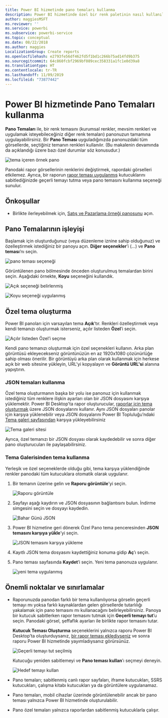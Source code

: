 ```yaml
---
title: Power BI hizmetinde pano temaları kullanma
description: Power BI hizmetinde özel bir renk paletinin nasıl kullanılacağını ve bunun tüm panoya nasıl uygulanacağını öğrenin
author: maggiesMSFT
ms.reviewer: ''
ms.service: powerbi
ms.subservice: powerbi-service
ms.topic: conceptual
ms.date: 08/22/2018
ms.author: maggies
LocalizationGroup: Create reports
ms.openlocfilehash: e2793fe56df462fd5f1bd1c266b75ad14fd9b375
ms.sourcegitcommit: 64c860fcbf2969bf089cec358331a1fc1e0d39a8
ms.translationtype: HT
ms.contentlocale: tr-TR
ms.lasthandoff: 11/09/2019
ms.locfileid: "73877442"
---
```

# <a name="use-dashboard-themes-in-power-bi-service"></a>Power BI hizmetinde Pano Temaları kullanma
**Pano Temaları** ile, bir renk temasını (kurumsal renkler, mevsim renkleri ve uygulamak isteyebileceğiniz diğer renk temaları) panonuzun tamamına uygulayabilirsiniz. Bir **Pano Teması** uyguladığınızda panonuzdaki tüm görsellerde, seçtiğiniz temanın renkleri kullanılır. (Bu makalenin devamında da açıklandığı üzere bazı özel durumlar söz konusudur.)

![tema içeren örnek pano](media/service-dashboard-themes/power-bi-full-dashboard-theme.png)

Panodaki rapor görsellerinin renklerini değiştirmek, rapordaki görselleri etkilemez. Ayrıca, bir raporun [rapor teması uygulanmış](desktop-report-themes.md) kutucuklarını sabitlediğinizde geçerli temayı tutma veya pano temasını kullanma seçeneği sunulur.


## <a name="prerequisites"></a>Önkoşullar
* Birlikte ilerleyebilmek için, [Satış ve Pazarlama örneği panosunu](sample-datasets.md) açın.


## <a name="how-dashboard-themes-work"></a>Pano Temalarının işleyişi
Başlamak için oluşturduğunuz (veya düzenleme iznine sahip olduğunuz) ve özelleştirmek istediğiniz bir panoyu açın. **Diğer seçenekler**’i (...) ve **Pano teması**’nı seçin. 

![pano teması seçeneği](media/service-dashboard-themes/power-bi-dashboard-theme.png)

Görüntülenen pano bölmesinde önceden oluşturulmuş temalardan birini seçin.  Aşağıdaki örnekte, **Koyu** seçeneğini kullandık.

![Açık seçeneği belirlenmiş](media/service-dashboard-themes/power-bi-theme-menu.png)

![Koyu seçeneği uygulanmış](media/service-dashboard-themes/power-bi-theme-dark.png)

## <a name="create-a-custom-theme"></a>Özel tema oluşturma

Power BI panoları için varsayılan tema **Açık**’tır. Renkleri özelleştirmek veya kendi temanızı oluşturmak isterseniz, açılır listeden **Özel**’i seçin. 

![Açılır listeden Özel’i seçme](media/service-dashboard-themes/power-bi-theme-custom.png)

Kendi pano temanızı oluşturmak için özel seçenekleri kullanın. Arka plan görüntüsü ekleyecekseniz görüntünüzün en az 1920x1080 çözünürlüğe sahip olması önerilir. Bir görüntüyü arka plan olarak kullanmak için herkese açık bir web sitesine yükleyin, URL'yi kopyalayın ve **Görüntü URL'si** alanına yapıştırın. 

### <a name="using-json-themes"></a>JSON temaları kullanma
Özel tema oluşturmanın başka bir yolu ise panonuz için kullanmak istediğiniz tüm renklere ilişkin ayarları olan bir JSON dosyasını karşıya yüklemektir. Power BI Desktop'ta rapor oluşturucular, [raporlar için tema oluşturmak](desktop-report-themes.md) üzere JSON dosyalarını kullanır. Aynı JSON dosyaları panolar için karşıya yüklenebilir veya JSON dosyalarını Power BI Topluluğu’ndaki [Tema galeri sayfasından](https://community.powerbi.com/t5/Themes-Gallery/bd-p/ThemesGallery) karşıya yükleyebilirsiniz 

![Tema galeri sitesi](media/service-dashboard-themes/power-bi-theme-gallery.png)

Ayrıca, özel temanızı bir JSON dosyası olarak kaydedebilir ve sonra diğer pano oluşturucuları ile paylaşabilirsiniz. 

### <a name="use-a-theme-from-the-theme-gallery"></a>Tema Galerisinden tema kullanma

Yerleşik ve özel seçeneklerde olduğu gibi, tema karşıya yüklendiğinde renkler panodaki tüm kutucuklara otomatik olarak uygulanır. 

1. Bir temanın üzerine gelin ve **Raporu görüntüle**’yi seçin.

    ![Raporu görüntüle](media/service-dashboard-themes/power-bi-choose-theme.png)

2. Sayfayı aşağı kaydırın ve JSON dosyasının bağlantısını bulun.  İndirme simgesini seçin ve dosyayı kaydedin.

    ![Bahar Günü JSON](media/service-dashboard-themes/power-bi-theme-json.png)

3. Power BI hizmetine geri dönerek Özel Pano tema penceresinden **JSON temasını karşıya yükle**’yi seçin.

    ![JSON temasını karşıya yükleme](media/service-dashboard-themes/power-bi-upload-theme.png)

4. Kayıtlı JSON tema dosyasını kaydettiğiniz konuma gidip **Aç**’ı seçin.

5. Pano teması sayfasında **Kaydet**’i seçin. Yeni tema panonuza uygulanır.

    ![yeni tema uygulanmış](media/service-dashboard-themes/power-bi-json.png)

## <a name="considerations-and-limitations"></a>Önemli noktalar ve sınırlamalar

* Raporunuzda panodan farklı bir tema kullanılıyorsa görselin geçerli temayı mı yoksa farklı kaynaklardan gelen görsellerde tutarlılığı yakalamak için pano temasını mı kullanacağını belirleyebilirsiniz. Panoya bir kutucuk sabitlerken rapor temasını tutmak için **Geçerli temayı tut**’u seçin. Panodaki görsel, şeffaflık ayarları ile birlikte rapor temasını tutar. 

    **Kutucuk Teması Oluşturma** seçeneklerini yalnızca raporu Power BI Desktop’ta oluşturduysanız, [bir rapor teması eklediyseniz](desktop-report-themes.md) ve sonra raporu Power BI hizmetinde yayımladıysanız görürsünüz. 

    ![Geçerli temayı tut seçilmiş](media/service-dashboard-themes/power-bi-keep-current.png)

    Kutucuğu yeniden sabitlemeyi ve **Pano teması kullan**’ı seçmeyi deneyin.

    ![Hedef temayı kullan](media/service-dashboard-themes/power-bi-use-destination.png)

* Pano temaları; sabitlenmiş canlı rapor sayfaları, iframe kutucukları, SSRS kutucukları, çalışma kitabı kutucukları ya da görüntülere uygulanamaz.
* Pano temaları, mobil cihazlar üzerinde görüntülenebilir ancak bir pano teması yalnızca Power BI hizmetinde oluşturulabilir. 
* Pano özel temaları yalnızca raporlardan sabitlenmiş kutucuklarla çalışır. 

